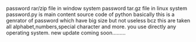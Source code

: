 password rar/zip file in window system
password tar.gz file in linux system
password.py is main content source code of python
basically this is a genrator of password which have big size but not useless bcz this are taken all alphabet,numbers,special character and more.
you use directly any operating system.
new update coming soon.........
